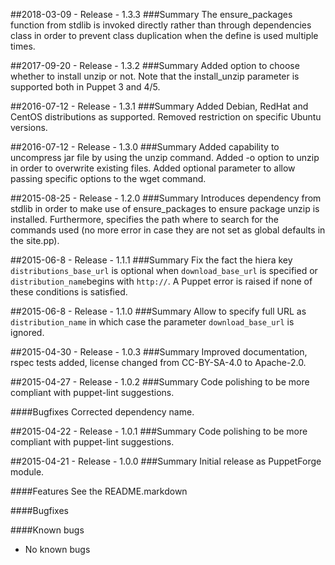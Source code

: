 ##2018-03-09 - Release - 1.3.3
###Summary
The ensure_packages function from stdlib is invoked directly
rather than through dependencies class in order to prevent
class duplication when the define is used multiple times.

##2017-09-20 - Release - 1.3.2
###Summary
Added option to choose whether to install unzip or not.
Note that the install_unzip parameter is supported both in Puppet 3 and 4/5.

##2016-07-12 - Release - 1.3.1
###Summary
Added Debian, RedHat and CentOS distributions as supported.
Removed restriction on specific Ubuntu versions.

##2016-07-12 - Release - 1.3.0
###Summary
Added capability to uncompress jar file by using the unzip command.
Added -o option to unzip in order to overwrite existing files.
Added optional parameter to allow passing specific options to the wget command.

##2015-08-25 - Release - 1.2.0
###Summary
Introduces dependency from stdlib in order to make use of ensure_packages to ensure package unzip is installed.
Furthermore, specifies the path where to search for the commands used (no more error in case they are not set as global defaults in the site.pp).

##2015-06-8 - Release - 1.1.1
###Summary
Fix the fact the hiera key `distributions_base_url` is optional when `download_base_url` is specified or `distribution_name`begins with `http://`.
A Puppet error is raised if none of these conditions is satisfied.

##2015-06-8 - Release - 1.1.0
###Summary
Allow to specify full URL as `distribution_name` in which case the parameter `download_base_url` is ignored.

##2015-04-30 - Release - 1.0.3
###Summary
Improved documentation, rspec tests added, license changed from CC-BY-SA-4.0 to Apache-2.0.

##2015-04-27 - Release - 1.0.2
###Summary
Code polishing to be more compliant with puppet-lint suggestions.

####Bugfixes
Corrected dependency name.

##2015-04-22 - Release - 1.0.1
###Summary
Code polishing to be more compliant with puppet-lint suggestions.

##2015-04-21 - Release - 1.0.0
###Summary
Initial release as PuppetForge module.

####Features
See the README.markdown

####Bugfixes

####Known bugs
* No known bugs
